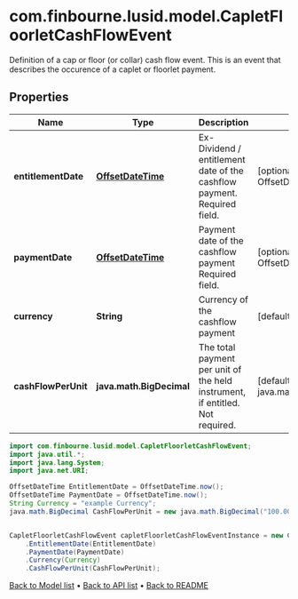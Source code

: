 # com.finbourne.lusid.model.CapletFloorletCashFlowEvent
Definition of a cap or floor (or collar) cash flow event.  This is an event that describes the occurence of a caplet or floorlet payment.

## Properties

Name | Type | Description | Notes
------------ | ------------- | ------------- | -------------
**entitlementDate** | [**OffsetDateTime**](OffsetDateTime.md) | Ex-Dividend / entitlement date of the cashflow payment.  Required field. | [optional] [default to OffsetDateTime]
**paymentDate** | [**OffsetDateTime**](OffsetDateTime.md) | Payment date of the cashflow payment  Required field. | [optional] [default to OffsetDateTime]
**currency** | **String** | Currency of the cashflow payment | [default to String]
**cashFlowPerUnit** | **java.math.BigDecimal** | The total payment per unit of the held instrument, if entitled.  Not required. | [default to java.math.BigDecimal]

```java
import com.finbourne.lusid.model.CapletFloorletCashFlowEvent;
import java.util.*;
import java.lang.System;
import java.net.URI;

OffsetDateTime EntitlementDate = OffsetDateTime.now();
OffsetDateTime PaymentDate = OffsetDateTime.now();
String Currency = "example Currency";
java.math.BigDecimal CashFlowPerUnit = new java.math.BigDecimal("100.00");


CapletFloorletCashFlowEvent capletFloorletCashFlowEventInstance = new CapletFloorletCashFlowEvent()
    .EntitlementDate(EntitlementDate)
    .PaymentDate(PaymentDate)
    .Currency(Currency)
    .CashFlowPerUnit(CashFlowPerUnit);
```


[Back to Model list](../README.md#documentation-for-models) &#8226; [Back to API list](../README.md#documentation-for-api-endpoints) &#8226; [Back to README](../README.md)

